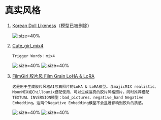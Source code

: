 # 真实风格

1. [Korean Doll Likeness](https://civitai.com/models/7448)（模型已被删除）
   
   ![](../../assets/reference/111111.jpeg ':size=40%')
2. [Cute_girl_mix4](https://civitai.com/models/14171/cutegirlmix4)

   `Trigger Words：mix4`

   ![](../../assets/reference/168196.png ':size=40%')
   ![](../../assets/reference/168195.png ':size=40%')
3. [FilmGirl 胶片风 Film Grain LoHA & LoRA](https://civitai.com/models/33208?modelVersionId=74547)

    `这是用于生成胶片风格AI写真照片的LoHA & LoRA模型。与majicMIX realistic、MoonMIX或Chilloumix搭配使用，可以生成逼真的胶片风格照片。同时推荐搭配TEXTUAL INVERSION模型：bad_pictures、negative_hand Negative Embedding。这两个Negative Embedding模型不会显著影响到胶片的质感。`
    
    ![](../../assets/reference/FilmGirl.jpeg ':size=40%')
    ![](../../assets/reference/FilmGirl2.jpeg ':size=40%')